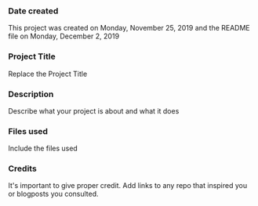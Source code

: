 ### Date created
This project was created on Monday, ‎November ‎25, ‎2019 and the README file on Monday, ‎December ‎2, ‎2019

### Project Title
Replace the Project Title

### Description
Describe what your project is about and what it does

### Files used
Include the files used

### Credits
It's important to give proper credit. Add links to any repo that inspired you or blogposts you consulted.

